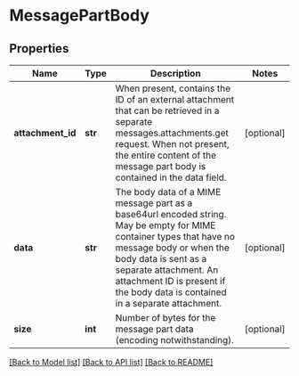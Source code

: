 # MessagePartBody

## Properties
Name | Type | Description | Notes
------------ | ------------- | ------------- | -------------
**attachment_id** | **str** | When present, contains the ID of an external attachment that can be retrieved in a separate messages.attachments.get request. When not present, the entire content of the message part body is contained in the data field. | [optional] 
**data** | **str** | The body data of a MIME message part as a base64url encoded string. May be empty for MIME container types that have no message body or when the body data is sent as a separate attachment. An attachment ID is present if the body data is contained in a separate attachment. | [optional] 
**size** | **int** | Number of bytes for the message part data (encoding notwithstanding). | [optional] 

[[Back to Model list]](../README.md#documentation-for-models) [[Back to API list]](../README.md#documentation-for-api-endpoints) [[Back to README]](../README.md)


